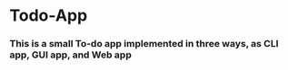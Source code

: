 # Todo-App

### This is a small To-do app implemented in three ways, as CLI app, GUI app, and Web app